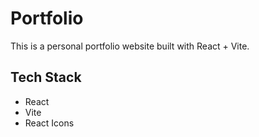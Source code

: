 # Portfolio

This is a personal portfolio website built with React + Vite.

## Tech Stack
- React
- Vite
- React Icons